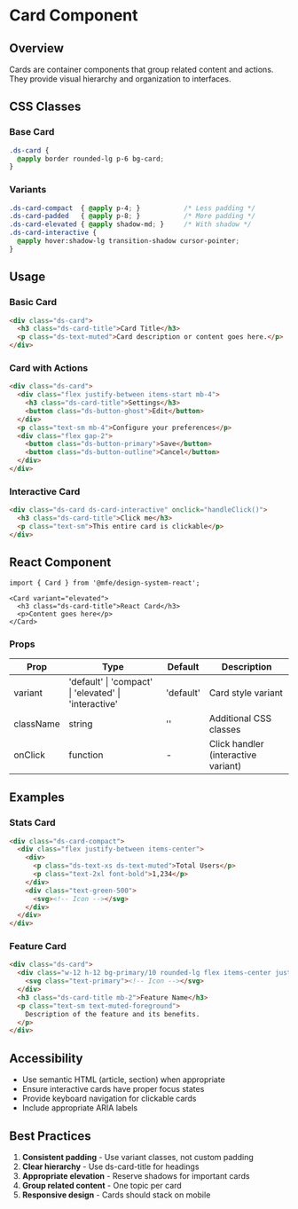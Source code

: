 # Card Component

## Overview

Cards are container components that group related content and actions. They provide visual hierarchy and organization to interfaces.

## CSS Classes

### Base Card
```css
.ds-card {
  @apply border rounded-lg p-6 bg-card;
}
```

### Variants
```css
.ds-card-compact  { @apply p-4; }           /* Less padding */
.ds-card-padded   { @apply p-8; }           /* More padding */
.ds-card-elevated { @apply shadow-md; }     /* With shadow */
.ds-card-interactive { 
  @apply hover:shadow-lg transition-shadow cursor-pointer;
}
```

## Usage

### Basic Card
```html
<div class="ds-card">
  <h3 class="ds-card-title">Card Title</h3>
  <p class="ds-text-muted">Card description or content goes here.</p>
</div>
```

### Card with Actions
```html
<div class="ds-card">
  <div class="flex justify-between items-start mb-4">
    <h3 class="ds-card-title">Settings</h3>
    <button class="ds-button-ghost">Edit</button>
  </div>
  <p class="text-sm mb-4">Configure your preferences</p>
  <div class="flex gap-2">
    <button class="ds-button-primary">Save</button>
    <button class="ds-button-outline">Cancel</button>
  </div>
</div>
```

### Interactive Card
```html
<div class="ds-card ds-card-interactive" onclick="handleClick()">
  <h3 class="ds-card-title">Click me</h3>
  <p class="text-sm">This entire card is clickable</p>
</div>
```

## React Component

```tsx
import { Card } from '@mfe/design-system-react';

<Card variant="elevated">
  <h3 class="ds-card-title">React Card</h3>
  <p>Content goes here</p>
</Card>
```

### Props
| Prop | Type | Default | Description |
|------|------|---------|-------------|
| variant | 'default' \| 'compact' \| 'elevated' \| 'interactive' | 'default' | Card style variant |
| className | string | '' | Additional CSS classes |
| onClick | function | - | Click handler (interactive variant) |

## Examples

### Stats Card
```html
<div class="ds-card-compact">
  <div class="flex justify-between items-center">
    <div>
      <p class="ds-text-xs ds-text-muted">Total Users</p>
      <p class="text-2xl font-bold">1,234</p>
    </div>
    <div class="text-green-500">
      <svg><!-- Icon --></svg>
    </div>
  </div>
</div>
```

### Feature Card
```html
<div class="ds-card">
  <div class="w-12 h-12 bg-primary/10 rounded-lg flex items-center justify-center mb-4">
    <svg class="text-primary"><!-- Icon --></svg>
  </div>
  <h3 class="ds-card-title mb-2">Feature Name</h3>
  <p class="text-sm text-muted-foreground">
    Description of the feature and its benefits.
  </p>
</div>
```

## Accessibility

- Use semantic HTML (article, section) when appropriate
- Ensure interactive cards have proper focus states
- Provide keyboard navigation for clickable cards
- Include appropriate ARIA labels

## Best Practices

1. **Consistent padding** - Use variant classes, not custom padding
2. **Clear hierarchy** - Use ds-card-title for headings
3. **Appropriate elevation** - Reserve shadows for important cards
4. **Group related content** - One topic per card
5. **Responsive design** - Cards should stack on mobile